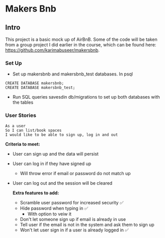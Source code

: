 # Makers Bnb

## Intro

This project is a basic mock up of AirBnB. Some of the code will be taken from a group project I did earlier in the course, which can be found here: https://github.com/karimabuseer/makersbnb.

### Set Up

- Set up makersbnb and makersbnb_test databases. In psql
```
CREATE DATABASE makersbnb;
CREATE DATABASE makersbnb_test;
```
- Run SQL queries savesdin db/migrations to set up both databases with the tables

### User Stories

```
As a user
So I can list/book spaces
I would like to be able to sign up, log in and out
```

**Criteria to meet:**
- User can sign up and the data will persist
- User can log in if they have signed up
  - Will throw error if email or password do not match up
- User can log out and the session will be cleared

  **Extra features to add:**
    - Scramble user password for increased security ✅
    - Hide password when typing in ✅
      - With option to veiw it
    - Don't let someone sign up if email is already in use 
    - Tell user if the email is not in the system and ask them to sign up
    - Won't let user sign in if a user is already logged in ✅